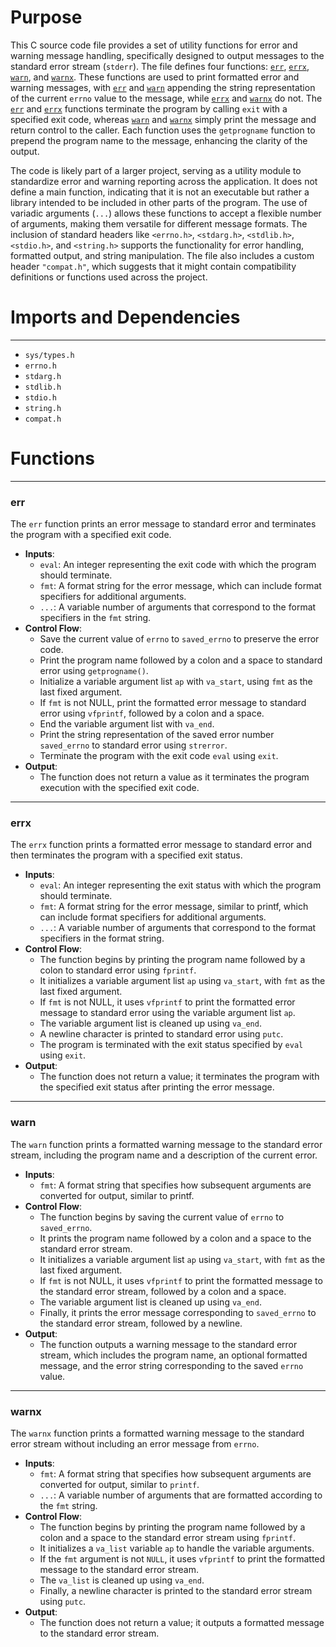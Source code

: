 # Purpose
This C source code file provides a set of utility functions for error and warning message handling, specifically designed to output messages to the standard error stream (`stderr`). The file defines four functions: [`err`](#err), [`errx`](#errx), [`warn`](#warn), and [`warnx`](#warnx). These functions are used to print formatted error and warning messages, with [`err`](#err) and [`warn`](#warn) appending the string representation of the current `errno` value to the message, while [`errx`](#errx) and [`warnx`](#warnx) do not. The [`err`](#err) and [`errx`](#errx) functions terminate the program by calling `exit` with a specified exit code, whereas [`warn`](#warn) and [`warnx`](#warnx) simply print the message and return control to the caller. Each function uses the `getprogname` function to prepend the program name to the message, enhancing the clarity of the output.

The code is likely part of a larger project, serving as a utility module to standardize error and warning reporting across the application. It does not define a main function, indicating that it is not an executable but rather a library intended to be included in other parts of the program. The use of variadic arguments (`...`) allows these functions to accept a flexible number of arguments, making them versatile for different message formats. The inclusion of standard headers like `<errno.h>`, `<stdarg.h>`, `<stdlib.h>`, `<stdio.h>`, and `<string.h>` supports the functionality for error handling, formatted output, and string manipulation. The file also includes a custom header `"compat.h"`, which suggests that it might contain compatibility definitions or functions used across the project.
# Imports and Dependencies

---
- `sys/types.h`
- `errno.h`
- `stdarg.h`
- `stdlib.h`
- `stdio.h`
- `string.h`
- `compat.h`


# Functions

---
### err<!-- {{#callable:err}} -->
The `err` function prints an error message to standard error and terminates the program with a specified exit code.
- **Inputs**:
    - `eval`: An integer representing the exit code with which the program should terminate.
    - `fmt`: A format string for the error message, which can include format specifiers for additional arguments.
    - `...`: A variable number of arguments that correspond to the format specifiers in the `fmt` string.
- **Control Flow**:
    - Save the current value of `errno` to `saved_errno` to preserve the error code.
    - Print the program name followed by a colon and a space to standard error using `getprogname()`.
    - Initialize a variable argument list `ap` with `va_start`, using `fmt` as the last fixed argument.
    - If `fmt` is not NULL, print the formatted error message to standard error using `vfprintf`, followed by a colon and a space.
    - End the variable argument list with `va_end`.
    - Print the string representation of the saved error number `saved_errno` to standard error using `strerror`.
    - Terminate the program with the exit code `eval` using `exit`.
- **Output**:
    - The function does not return a value as it terminates the program execution with the specified exit code.


---
### errx<!-- {{#callable:errx}} -->
The `errx` function prints a formatted error message to standard error and then terminates the program with a specified exit status.
- **Inputs**:
    - `eval`: An integer representing the exit status with which the program should terminate.
    - `fmt`: A format string for the error message, similar to printf, which can include format specifiers for additional arguments.
    - `...`: A variable number of arguments that correspond to the format specifiers in the format string.
- **Control Flow**:
    - The function begins by printing the program name followed by a colon to standard error using `fprintf`.
    - It initializes a variable argument list `ap` using `va_start`, with `fmt` as the last fixed argument.
    - If `fmt` is not NULL, it uses `vfprintf` to print the formatted error message to standard error using the variable argument list `ap`.
    - The variable argument list is cleaned up using `va_end`.
    - A newline character is printed to standard error using `putc`.
    - The program is terminated with the exit status specified by `eval` using `exit`.
- **Output**:
    - The function does not return a value; it terminates the program with the specified exit status after printing the error message.


---
### warn<!-- {{#callable:warn}} -->
The `warn` function prints a formatted warning message to the standard error stream, including the program name and a description of the current error.
- **Inputs**:
    - `fmt`: A format string that specifies how subsequent arguments are converted for output, similar to printf.
- **Control Flow**:
    - The function begins by saving the current value of `errno` to `saved_errno`.
    - It prints the program name followed by a colon and a space to the standard error stream.
    - It initializes a variable argument list `ap` using `va_start`, with `fmt` as the last fixed argument.
    - If `fmt` is not NULL, it uses `vfprintf` to print the formatted message to the standard error stream, followed by a colon and a space.
    - The variable argument list is cleaned up using `va_end`.
    - Finally, it prints the error message corresponding to `saved_errno` to the standard error stream, followed by a newline.
- **Output**:
    - The function outputs a warning message to the standard error stream, which includes the program name, an optional formatted message, and the error string corresponding to the saved `errno` value.


---
### warnx<!-- {{#callable:warnx}} -->
The `warnx` function prints a formatted warning message to the standard error stream without including an error message from `errno`.
- **Inputs**:
    - `fmt`: A format string that specifies how subsequent arguments are converted for output, similar to `printf`.
    - `...`: A variable number of arguments that are formatted according to the `fmt` string.
- **Control Flow**:
    - The function begins by printing the program name followed by a colon and a space to the standard error stream using `fprintf`.
    - It initializes a `va_list` variable `ap` to handle the variable arguments.
    - If the `fmt` argument is not `NULL`, it uses `vfprintf` to print the formatted message to the standard error stream.
    - The `va_list` is cleaned up using `va_end`.
    - Finally, a newline character is printed to the standard error stream using `putc`.
- **Output**:
    - The function does not return a value; it outputs a formatted message to the standard error stream.


